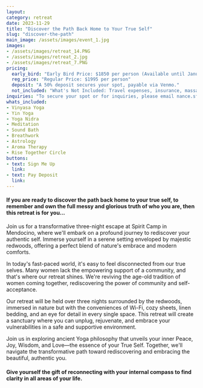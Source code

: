 ```yaml
---
layout: 
category: retreat
date: 2023-11-29
title: "Discover the Path Back Home to Your True Self"
slug: "discover-the-path"
main_image: /assets/images/event_1.jpg
images:
- /assets/images/retreat_14.PNG
- /assets/images/retreat_2.jpg
- /assets/images/retreat_7.PNG
pricing:
  early_bird: "Early Bird Price: $1850 per person (Available until January 1, 2024)"
  reg_price: "Regular Price: $1995 per person"
  deposit: "A 50% deposit secures your spot, payable via Venmo."
  not_included: "What's Not Included: Travel expenses, insurance, massages, and personal astrology readings are not included but can be arranged on-site."
inquiries: "To secure your spot or for inquiries, please email nance.sf@gmail.com"
whats_included:
- Vinyasa Yoga
- Yin Yoga
- Yoga Nidra
- Meditation
- Sound Bath
- Breathwork
- Astrology
- Aroma Therapy
- Rise Together Circle
buttons:
- text: Sign Me Up
  link:
- text: Pay Deposit
  link:
---
```


#### If you are ready to discover the path back home to your true self, to remember and own the full messy and glorious truth of who you are, then this retreat is for you…

Join us for a transformative three-night escape at Spirit Camp in Mendocino, where we'll embark on a profound journey to rediscover your authentic self. Immerse yourself in a serene setting enveloped by majestic redwoods, offering a perfect blend of nature's embrace and modern comforts.

In today's fast-paced world, it's easy to feel disconnected from our true selves. Many women lack the empowering support of a community, and that's where our retreat shines. We're reviving the age-old tradition of women coming together, rediscovering the power of community and self-acceptance.

Our retreat will be held over three nights surrounded by the redwoods, immersed in nature but with the conveniences of Wi-Fi, cozy sheets, linen bedding, and an eye for detail in every single space. This retreat will create a sanctuary where you can unplug, rejuvenate, and embrace your vulnerabilities in a safe and supportive environment.

Join us in exploring ancient Yoga philosophy that unveils your inner Peace, Joy, Wisdom, and Love—the essence of your True Self. Together, we'll navigate the transformative path toward rediscovering and embracing the beautiful, authentic you.

#### Give yourself the gift of reconnecting with your internal compass to find clarity in all areas of your life. 